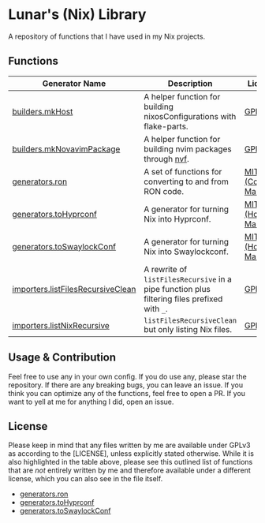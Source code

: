 # Lunar's (Nix) Library

[builders.mkHost]: lib/builders/mkHost.nix
[builders.mkNovavimPackage]: lib/builders/mkNovavimPackage.nix

[generators.ron]: lib/generators/ron.nix
[generators.toHyprconf]: lib/generators/toHyprconf.nix
[generators.toSwaylockConf]: lib/generators/toSwaylockConf.nix

[importers.listFilesRecursiveClean]: lib/importers/listFilesRecursiveClean.nix
[importers.listNixRecursive]: lib/importers/listNixRecursive.nix

A repository of functions that I have used in my Nix projects.

## Functions

| Generator Name | Description | License |
| -------------- | ----------- | ------- |
| [builders.mkHost] | A helper function for building nixosConfigurations with flake-parts. | [GPLv3] |
| [builders.mkNovavimPackage] | A helper function for building nvim packages through [nvf]. | [GPLv3] |
| [generators.ron] | A set of functions for converting to and from RON code. | [MIT (Cosmic Manager)] |
| [generators.toHyprconf] | A generator for turning Nix into Hyprconf. | [MIT (Home Manager)] |
| [generators.toSwaylockConf] | A generator for turning Nix into Swaylockconf. | [MIT (Home Manager)] |
| [importers.listFilesRecursiveClean] | A rewrite of `listFilesRecursive` in a pipe function plus filtering files prefixed with `_`. | [GPLv3] |
| [importers.listNixRecursive] | `listFilesRecursiveClean` but only listing Nix files. | [GPLv3] |

[GPLv3]: ./LICENSE
[nvf]: https://github.com/notashelf/nvf
[MIT (Cosmic Manager)]: https://github.com/HeitorAugustoLN/cosmic-manager/blob/main/LICENSE-MIT
[MIT (Home Manager)]: https://github.com/nix-community/home-manager/blob/master/LICENSE

## Usage & Contribution

Feel free to use any in your own config. If you do use any, please star the repository. If there are any breaking bugs, you can leave an issue. If you think you can optimize any of the functions, feel free to open a PR. If you want to yell at me for anything I did, open an issue.

## License

Please keep in mind that any files written by me are available under GPLv3 as according to the [LICENSE], unless explicitly stated otherwise. While it is also highlighted in the table above, please see this outlined list of functions that are *not* entirely written by me and therefore available under a different license, which you can also see in the file itself.

- [generators.ron]
- [generators.toHyprconf]
- [generators.toSwaylockConf]

